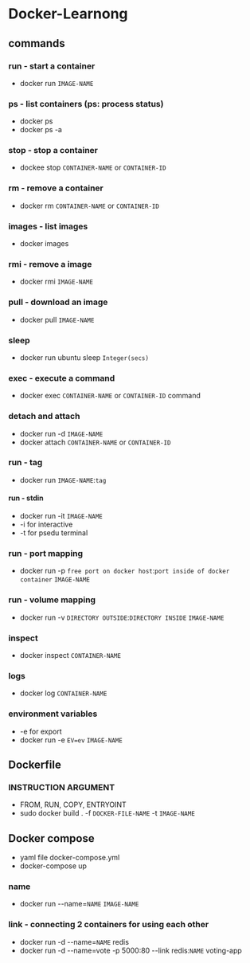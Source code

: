 # Docker-Learnong

## commands

### run - start a container
*   docker run `IMAGE-NAME`

### ps - list containers (ps: process status)
*   docker ps
*   docker ps -a

### stop - stop a container
*   dockee stop `CONTAINER-NAME` or `CONTAINER-ID`

### rm - remove a container
*   docker rm `CONTAINER-NAME` or `CONTAINER-ID`

### images - list images
*   docker images

### rmi - remove a image
*   docker rmi `IMAGE-NAME`

### pull - download an image
*   docker pull `IMAGE-NAME`

### sleep
*   docker run ubuntu sleep `Integer(secs)`

### exec - execute a command
*   docker exec `CONTAINER-NAME` or `CONTAINER-ID` command

### detach and attach
*   docker run -d `IMAGE-NAME`
*   docker attach `CONTAINER-NAME` or `CONTAINER-ID`

### run - tag
*   docker run `IMAGE-NAME`:`tag`

#### run - stdin
*   docker run -it `IMAGE-NAME`
*   -i for interactive
*   -t for psedu terminal

### run - port mapping
*   docker run -p `free port on docker host`:`port inside of docker container` `IMAGE-NAME`

### run - volume mapping
*   docker run -v `DIRECTORY OUTSIDE`:`DIRECTORY INSIDE` `IMAGE-NAME`

### inspect
*   docker inspect `CONTAINER-NAME`

### logs
*   docker log `CONTAINER-NAME`

### environment variables
*   -e for export
*   docker run -e `EV=ev`  `IMAGE-NAME`

## Dockerfile
### INSTRUCTION ARGUMENT
*   FROM, RUN, COPY, ENTRYOINT
*   sudo docker build . -f `DOCKER-FILE-NAME` -t `IMAGE-NAME`

## Docker compose
*   yaml file docker-compose.yml
*   docker-compose up

### name
*   docker run --name=`NAME` `IMAGE-NAME`

### link - connecting 2 containers for using each other
*   docker run -d --name=`NAME` redis
*   docker run -d --name=vote -p 5000:80 --link redis:`NAME` voting-app

